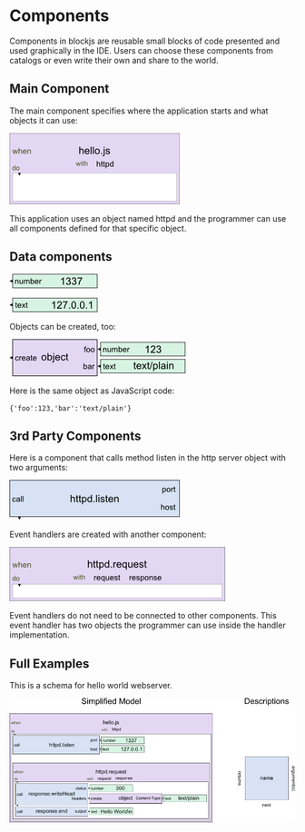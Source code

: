 Components
==========

Components in blockjs are reusable small blocks of code presented and used 
graphically in the IDE. Users can choose these components from catalogs or 
even write their own and share to the world.

Main Component
--------------

The main component specifies where the application starts and what objects it can use:

![Main component for an application](https://github.com/jheusala/blockjs/raw/master/doc/draft/components/main.png)

This application uses an object named httpd and the programmer can use all 
components defined for that specific object.

Data components
---------------

![Number Component](https://github.com/jheusala/blockjs/raw/master/doc/draft/components/number.png)

![Text Component](https://github.com/jheusala/blockjs/raw/master/doc/draft/components/text.png)

Objects can be created, too:

![Component to create an object](https://github.com/jheusala/blockjs/raw/master/doc/draft/components/create-full-object.png)

Here is the same object as JavaScript code:

    {'foo':123,'bar':'text/plain'}

3rd Party Components
--------------------

Here is a component that calls method listen in the http server object with two arguments:

![Component to call method](https://github.com/jheusala/blockjs/raw/master/doc/draft/components/call-httpd-listen.png)

Event handlers are created with another component:

![Component to handle event](https://github.com/jheusala/blockjs/raw/master/doc/draft/components/httpd-request-event.png)

Event handlers do not need to be connected to other components. This event 
handler has two objects the programmer can use inside the handler 
implementation.

Full Examples
-------------

This is a schema for hello world webserver.

![Hello World webserver using Simplified Model](https://github.com/jheusala/blockjs/raw/master/doc/draft/simplified.png)
